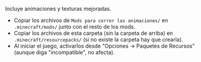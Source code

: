 Incluye animaciones y texturas mejoradas.

- Copiar los archivos de `Mods para correr las animaciones/` en `.minecraft/mods/` junto con el resto de los mods.
- Copiar los archivos de esta carpeta (sin la carpeta de arriba) en `.minecraft/resourcepacks/` (si no existe la carpeta hay que crearla).
- Al iniciar el juego, activarlos desde "Opciones → Paquetes de Recursos" (aunque diga "incompatible", no afecta).
